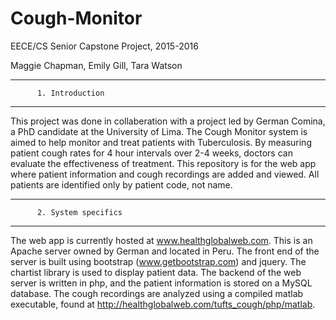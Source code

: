 # Cough-Monitor
EECE/CS Senior Capstone Project, 2015-2016

Maggie Chapman, Emily Gill, Tara Watson

****************************************************
          1. Introduction
****************************************************

This project was done in collaberation with a project led by German Comina, a PhD candidate at the University of Lima. The Cough Monitor system is aimed to help monitor and treat patients with Tuberculosis. By measuring patient cough rates for 4 hour intervals over 2-4 weeks, doctors can evaluate the effectiveness of treatment. This repository is for the web app where patient information and cough recordings are added and viewed. All patients are identified only by patient code, not name.

****************************************************
          2. System specifics
****************************************************

The web app is currently hosted at www.healthglobalweb.com. This is an Apache server owned by German and located in Peru. The front end of the server is built using bootstrap (www.getbootstrap.com) and jquery. The chartist library is used to display patient data. The backend of the web server is written in php, and the patient information is stored on a MySQL database. The cough recordings are analyzed using a compiled matlab executable, found at http://healthglobalweb.com/tufts_cough/php/matlab. 

